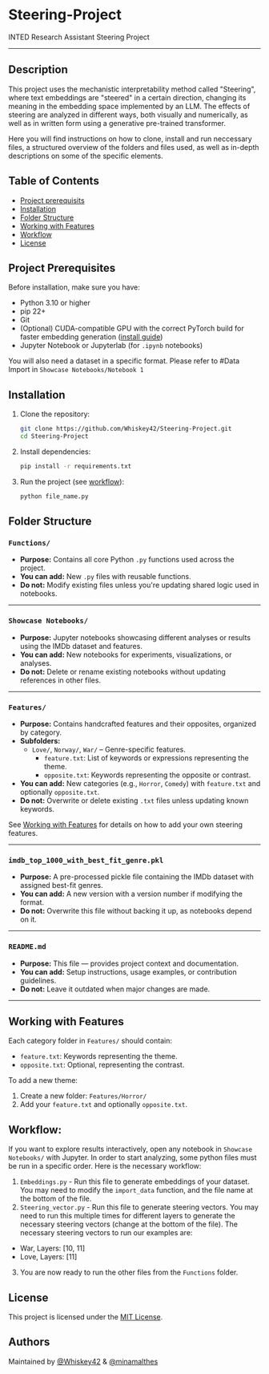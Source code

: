 # Steering-Project
INTED Research Assistant Steering Project

---

## Description

This project uses the mechanistic interpretability method called "Steering", where text embeddings are "steered" in a certain direction, changing its meaning in the embedding space implemented by an LLM. The effects of steering are analyzed in different ways, both visually and numerically, as well as in written form using a generative pre-trained transformer. 

Here you will find instructions on how to clone, install and run neccessary files, a structured overview of the folders and files used, as well as in-depth descriptions on some of the specific elements. 


## Table of Contents
- [Project prerequisits](#project-prerequisits)
- [Installation](#installation)
- [Folder Structure](#folder-structure)
- [Working with Features](#working-with-features)
- [Workflow](#workflow)
- [License](#license)

## Project Prerequisites
Before installation, make sure you have:
- Python 3.10 or higher
- pip 22+
- Git
- (Optional) CUDA-compatible GPU with the correct PyTorch build for faster embedding generation ([install guide](https://pytorch.org/get-started/locally/))
- Jupyter Notebook or Jupyterlab (for `.ipynb` notebooks)

You will also need a dataset in a specific format. Please refer to #Data Import in `Showcase Notebooks/Notebook 1`

## Installation

1. Clone the repository:
   ```bash
   git clone https://github.com/Whiskey42/Steering-Project.git
   cd Steering-Project
   ```

2. Install dependencies:
   ```bash
   pip install -r requirements.txt
   ```

3. Run the project (see [workflow](#workflow)):
   ```bash
   python file_name.py
   ```


## Folder Structure

### `Functions/`
- **Purpose:** Contains all core Python `.py` functions used across the project.
- **You can add:** New `.py` files with reusable functions.
- **Do not:** Modify existing files unless you're updating shared logic used in notebooks.

---

### `Showcase Notebooks/`
- **Purpose:** Jupyter notebooks showcasing different analyses or results using the IMDb dataset and features.
- **You can add:** New notebooks for experiments, visualizations, or analyses.
- **Do not:** Delete or rename existing notebooks without updating references in other files.

---

### `Features/`
- **Purpose:** Contains handcrafted features and their opposites, organized by category.
- **Subfolders:**
  - `Love/`, `Norway/`, `War/` – Genre-specific features.
    - `feature.txt`: List of keywords or expressions representing the theme.
    - `opposite.txt`: Keywords representing the opposite or contrast.
- **You can add:** New categories (e.g., `Horror`, `Comedy`) with `feature.txt` and optionally `opposite.txt`.
- **Do not:** Overwrite or delete existing `.txt` files unless updating known keywords.  

See [Working with Features](#working-with-features) for details on how to add your own steering features.


---

### `imdb_top_1000_with_best_fit_genre.pkl`
- **Purpose:** A pre-processed pickle file containing the IMDb dataset with assigned best-fit genres.
- **You can add:** A new version with a version number if modifying the format.
- **Do not:** Overwrite this file without backing it up, as notebooks depend on it.

---

### `README.md`
- **Purpose:** This file — provides project context and documentation.
- **You can add:** Setup instructions, usage examples, or contribution guidelines.
- **Do not:** Leave it outdated when major changes are made.

---


## Working with Features

Each category folder in `Features/` should contain:
- `feature.txt`: Keywords representing the theme.
- `opposite.txt`: Optional, representing the contrast.

To add a new theme:
1. Create a new folder: `Features/Horror/`
2. Add your `feature.txt` and optionally `opposite.txt`.

## Workflow:
If you want to explore results interactively, open any notebook in `Showcase Notebooks/` with Jupyter.
In order to start analyzing, some python files must be run in a specific order. Here is the necessary workflow:
1. `Embeddings.py` - Run this file to generate embeddings of your dataset. You may need to modify the `import_data` function, and the file name at the bottom of the file.
2. `Steering_vector.py` - Run this file to generate steering vectors. You may need to run this multiple times for different layers to generate the necessary steering vectors (change at the bottom of the file). The necessary steering vectors to run our examples are: 
- War, Layers: [10, 11]
- Love, Layers: [11]

3. You are now ready to run the other files from the `Functions` folder.

## License
This project is licensed under the [MIT License](License).


## Authors

Maintained by [@Whiskey42](https://github.com/Whiskey42) & [@minamalthes](https://github.com/minamalthes)
